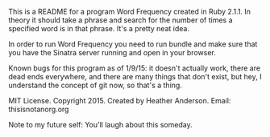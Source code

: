 This is a README for a program Word Frequency created in Ruby 2.1.1. In theory it should take a phrase and search for the number of times a specified word is in that phrase. It's a pretty neat idea.

In order to run Word Frequency you need to run bundle and make sure that you have the Sinatra server running and open in your browser.

Known bugs for this program as of 1/9/15: it doesn't actually work, there are dead ends everywhere, and there are many things that don't exist, but hey, I understand the concept of git now, so that's a thing.

MIT License. Copyright 2015. Created by Heather Anderson. 
Email: thisisnotanorg.org

Note to my future self: You'll laugh about this someday.
